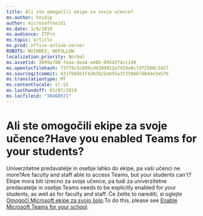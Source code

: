 ```yaml
---
title: Ali ste omogočili ekipe za svoje učence?
ms.author: heidip
author: microsoftheidi
ms.date: 1/9/2019
ms.audience: ITPro
ms.topic: article
ms.prod: office-online-server
ROBOTS: NOINDEX, NOFOLLOW
localization_priority: Normal
ms.assetid: 3899a788-feaa-4ea4-a40b-09542f4cc148
ms.openlocfilehash: 73ff9c5cb09cd4209912ef459e8c7df2560c2d27
ms.sourcegitcommit: 431f60d51f4203b22e655a37358667d844e3e576
ms.translationtype: MT
ms.contentlocale: sl-SI
ms.lasthandoff: 03/07/2019
ms.locfileid: "30468571"
---
```

# <a name="have-you-enabled-teams-for-your-students"></a><span data-ttu-id="982b2-102">Ali ste omogočili ekipe za svoje učence?</span><span class="sxs-lookup"><span data-stu-id="982b2-102">Have you enabled Teams for your students?</span></span>


<span data-ttu-id="982b2-103">Univerzitetne predavatelje in osebje lahko do ekipe, pa vaši učenci ne more?</span><span class="sxs-lookup"><span data-stu-id="982b2-103">Are faculty and staff able to access Teams, but your students can't?</span></span> <span data-ttu-id="982b2-104">Ekipe mora biti izrecno za svoje učence, pa tudi za univerzitetne predavatelje in osebje.</span><span class="sxs-lookup"><span data-stu-id="982b2-104">Teams needs to be explicitly enabled for your students, as well as for faculty and staff.</span></span> <span data-ttu-id="982b2-105">Če želite to narediti, si oglejte [Omogoči Microsoft ekipe za svojo šolo](https://docs.microsoft.com/education/get-started/enable-microsoft-teams).</span><span class="sxs-lookup"><span data-stu-id="982b2-105">To do this, please see [Enable Microsoft Teams for your school](https://docs.microsoft.com/education/get-started/enable-microsoft-teams).</span></span>
  

